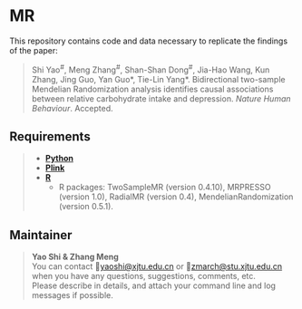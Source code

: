 # MR
This repository contains code and data necessary to replicate the findings of the paper:

> Shi Yao<sup>#</sup>, Meng Zhang<sup>#</sup>, Shan-Shan Dong<sup>#</sup>, Jia-Hao Wang, Kun Zhang, Jing Guo, Yan Guo\*, Tie-Lin Yang\*. Bidirectional two-sample Mendelian Randomization analysis identifies causal associations between relative carbohydrate intake and depression. *Nature Human Behaviour*. Accepted.

## Requirements  
> - [**Python**](https://www.python.org/downloads/)
> - [**Plink**](http://zzz.bwh.harvard.edu/plink/)
> - [**R**](https://www.r-project.org/)
>   - R packages: TwoSampleMR (version 0.4.10), MRPRESSO (version 1.0), RadialMR (version 0.4), MendelianRandomization (version 0.5.1).

## Maintainer
> **Yao Shi & Zhang Meng**  
> You can contact :email:yaoshi@xjtu.edu.cn or :email:zmarch@stu.xjtu.edu.cn when you have any questions, suggestions, comments, etc.  
> Please describe in details, and attach your command line and log messages if possible.  
